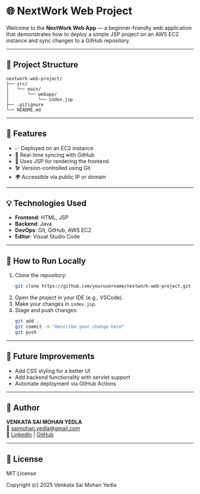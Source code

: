 # 🌐 NextWork Web Project

Welcome to the **NextWork Web App** — a beginner-friendly web application that demonstrates how to deploy a simple JSP project on an AWS EC2 instance and sync changes to a GitHub repository.

---

## 📁 Project Structure

```
nextwork-web-project/
├── src/
│   └── main/
│       └── webapp/
│           └── index.jsp
├── .gitignore
└── README.md
```

---

## 🚀 Features

- ✅ Deployed on an EC2 instance
- 🔁 Real-time syncing with GitHub
- 🧾 Uses JSP for rendering the frontend
- 🛠️ Version-controlled using Git
- 🌍 Accessible via public IP or domain

---

## 💡 Technologies Used

- **Frontend**: HTML, JSP
- **Backend**: Java
- **DevOps**: Git, GitHub, AWS EC2
- **Editor**: Visual Studio Code

---

## 🧪 How to Run Locally

1. Clone the repository:
   ```bash
   git clone https://github.com/yourusername/nextwork-web-project.git
   ```
2. Open the project in your IDE (e.g., VSCode).
3. Make your changes in `index.jsp`.
4. Stage and push changes:
   ```bash
   git add .
   git commit -m "Describe your change here"
   git push
   ```

---

## 🤖 Future Improvements

- Add CSS styling for a better UI
- Add backend functionality with servlet support
- Automate deployment via GitHub Actions

---

## 👤 Author

**VENKATA SAI MOHAN YEDLA**  
📧 [saimohan.yedla@gmail.com](mailto:saimohan.yedla@gmail.com)  
🔗 [LinkedIn](https://www.linkedin.com/in/venkata-sai-mohan-yedla/) | [GitHub](https://github.com/sai460)

---

## 📜 License

MIT License

Copyright (c) 2025 Venkata Sai Mohan Yedla
